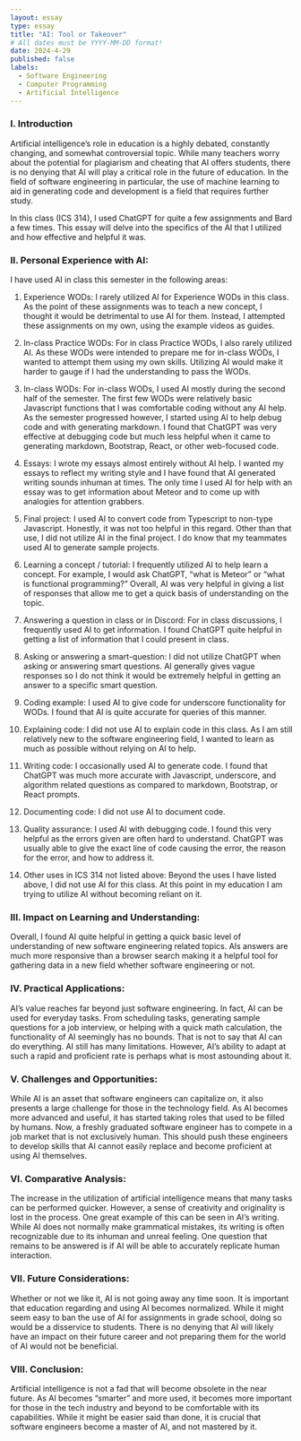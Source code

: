 ```yaml
---
layout: essay
type: essay
title: "AI: Tool or Takeover"
# All dates must be YYYY-MM-DD format!
date: 2024-4-29
published: false
labels:
  - Software Engineering
  - Computer Programming
  - Artificial Intelligence
---
```


### I. Introduction

Artificial intelligence’s role in education is a highly debated, constantly changing, and somewhat controversial topic. While many teachers worry about the potential for plagiarism and cheating that AI offers students, there is no denying that AI will play a critical role in the future of education. In the field of software engineering in particular, the use of machine learning to aid in generating code and development is a field that requires further study. 

In this class (ICS 314), I used ChatGPT for quite a few assignments and Bard a few times. This essay will delve into the specifics of the AI that I utilized and how effective and helpful it was.


### II. Personal Experience with AI:
I have used AI in class this semester in the following areas:

  1. Experience WODs: I rarely utilized AI for Experience WODs in this class. As the point of these assignments was to teach a new concept, I thought it would be detrimental to use AI for them. Instead, I attempted these assignments on my own, using the example videos as guides.


  2. In-class Practice WODs: For in class Practice WODs, I also rarely utilized AI. As these WODs were intended to prepare me for in-class WODs, I wanted to attempt them using my own skills. Utilizing AI would make it harder to gauge if I had the understanding to pass the WODs.

  3. In-class WODs: For in-class WODs, I used AI mostly during the second half of the semester. The first few WODs were relatively basic Javascript functions that I was comfortable coding without any AI help. As the semester progressed however, I started using AI to help debug code and with generating markdown. I found that ChatGPT was very effective at debugging code but much less helpful when it came to generating markdown, Bootstrap, React, or other web-focused code.

  4. Essays: I wrote my essays almost entirely without AI help. I wanted my essays to reflect my writing style and I have found that AI generated writing sounds inhuman at times. The only time I used AI for help with an essay was to get information about Meteor and to come up with analogies for attention grabbers. 

  5. Final project: I used AI to convert code from Typescript to non-type Javascript. Honestly, it was not too helpful in this regard. Other than that use, I did not utilize AI in the final project. I do know that my teammates used AI to generate sample projects. 

  6. Learning a concept / tutorial: I frequently utilized AI to help learn a concept. For example, I would ask ChatGPT, “what is Meteor” or “what is functional programming?” Overall, AI was very helpful in giving a list of responses that allow me to get a quick basis of understanding on the topic. 

  7. Answering a question in class or in Discord: For in class discussions, I frequently used AI to get information. I found ChatGPT quite helpful in getting a list of information that I could present in class.

  8. Asking or answering a smart-question: I did not utilize ChatGPT when asking or answering smart questions. AI generally gives vague responses so I do not think it would be extremely helpful in getting an answer to a specific smart question.

  9. Coding example: I used AI to give code for underscore functionality for WODs. I found that AI is quite accurate for queries of this manner.

  10. Explaining code: I did not use AI to explain code in this class. As I am still relatively new to the software engineering field, I wanted to learn as much as possible without relying on AI to help.

  11. Writing code: I occasionally used AI to generate code. I found that ChatGPT was much more accurate with Javascript, underscore, and algorithm related questions as compared to markdown, Bootstrap, or React prompts. 

  12. Documenting code: I did not use AI to document code. 

  13. Quality assurance: I used AI with debugging code. I found this very helpful as the errors given are often hard to understand. ChatGPT was usually able to give the exact line of code causing the error, the reason for the error, and how to address it.

  14. Other uses in ICS 314 not listed above: Beyond the uses I have listed above, I did not use AI for this class. At this point in my education I am trying to utilize AI without becoming reliant on it.


### III. Impact on Learning and Understanding:

Overall, I found AI quite helpful in getting a quick basic level of understanding of new software engineering related topics. AIs answers are much more responsive than a browser search making it a helpful tool for gathering data in a new field whether software engineering or not.

### IV. Practical Applications:

AI’s value reaches far beyond just software engineering. In fact, AI can be used for everyday tasks. From scheduling tasks, generating sample questions for a job interview, or helping with a quick math calculation, the functionality of AI seemingly has no bounds. That is not to say that AI can do everything. AI still has many limitations. However, AI’s ability to adapt at such a rapid and proficient rate is perhaps what is most astounding about it.

### V. Challenges and Opportunities:

While AI is an asset that software engineers can capitalize on, it also presents a large challenge for those in the technology field. As AI becomes more advanced and useful, it has started taking roles that used to be filled by humans. Now, a freshly graduated software engineer has to compete in a job market that is not exclusively human. This should push these engineers to develop skills that AI cannot easily replace and become proficient at using AI themselves.

### VI. Comparative Analysis:

The increase in the utilization of artificial intelligence means that many tasks can be performed quicker. However, a sense of creativity and originality is lost in the process. One great example of this can be seen in AI’s writing. While AI does not normally make grammatical mistakes, its writing is often recognizable due to its inhuman and unreal feeling. One question that remains to be answered is if AI will be able to accurately replicate human interaction.

### VII. Future Considerations:

Whether or not we like it, AI is not going away any time soon. It is important that education regarding and using AI becomes normalized. While it might seem easy to ban the use of AI for assignments in grade school, doing so would be a disservice to students. There is no denying that AI will likely have an impact on their future career and not preparing them for the world of AI would not be beneficial.

### VIII. Conclusion:

Artificial intelligence is not a fad that will become obsolete in the near future. As AI becomes “smarter” and more used, it becomes more important for those in the tech industry and beyond to be comfortable with its capabilities. While it might be easier said than done, it is crucial that software engineers become a master of AI, and not mastered by it.
